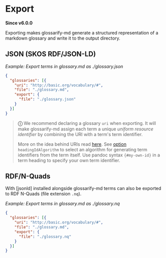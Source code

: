 # Export

[doc-vocabulary-uris]:./vocabulary-uris.md
[doc-conf]: ../conf/README.md

**Since v6.0.0**

Exporting makes glossarify-md generate a structured representation of a markdown glossary and write it to the output directory.

## JSON (SKOS RDF/JSON-LD)

*Example: Export terms in glossary.md as ./glossary.json*

~~~json
{
  "glossaries": [{
    "uri": "http://basic.org/vocabulary/#",
    "file": "./glossary.md",
    "export": {
      "file": "./glossary.json"
    }
  }]
}
~~~

> **ⓘ** We recommend declaring a glossary `uri` when exporting. It will make glossarify-md assign each term a unique *uniform resource identifier* by combining the URI with a term's term identifier.
>
> More on the idea behind URIs read [here][doc-vocabulary-uris]. See [option][doc-conf] `headingIdAlgorithm` to select an algorithm for generating term identifiers from the term itself. Use pandoc syntax `{#my-own-id}` in a term heading to specify your own term identifier.

## RDF/N-Quads

With [jsonld] installed alongside glossarify-md terms can also be exported to RDF N-Quads (file extension `.nq`).

*Example: Export terms in glossary.md as ./glossary.nq*

~~~json
{
  "glossaries": [{
    "uri": "http://basic.org/vocabulary/#",
    "file": "./glossary.md",
    "export": {
      "file": "./glossary.nq"
    }
  }]
}
~~~